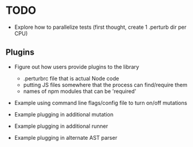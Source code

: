 # TODO

- Explore how to parallelize tests (first thought, create 1 .perturb dir per CPU)

## Plugins
- Figure out how users provide plugins to the library
    - .perturbrc file that is actual Node code
    - putting JS files somewhere that the process can find/require them
    - names of npm modules that can be 'required'

- Example using command line flags/config file to turn on/off mutations
- Example plugging in additional mutation
- Example plugging in additional runner
- Example plugging in alternate AST parser


